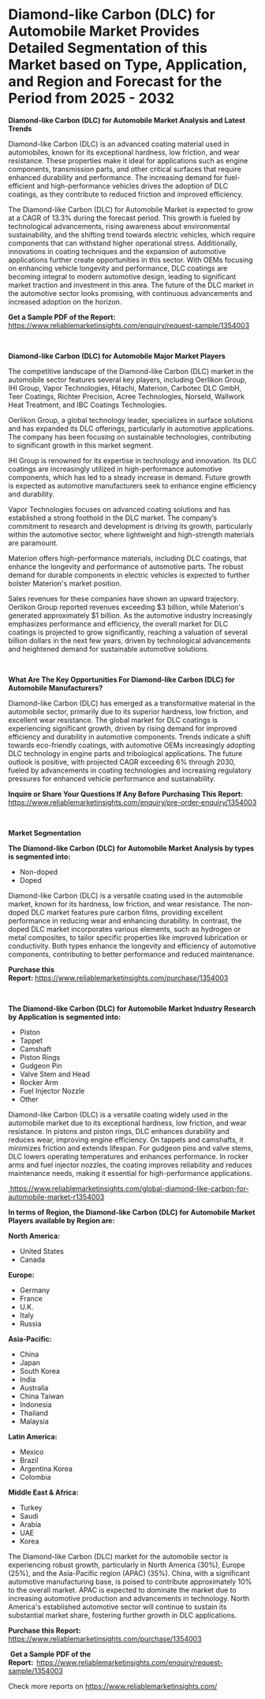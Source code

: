 <p><h1>Diamond-like Carbon (DLC) for Automobile Market Provides Detailed Segmentation of this Market based on Type, Application, and Region and Forecast for the Period from 2025 - 2032</h1></p><p><strong>Diamond-like Carbon (DLC) for Automobile Market Analysis and Latest Trends</strong></p>
<p><p>Diamond-like Carbon (DLC) is an advanced coating material used in automobiles, known for its exceptional hardness, low friction, and wear resistance. These properties make it ideal for applications such as engine components, transmission parts, and other critical surfaces that require enhanced durability and performance. The increasing demand for fuel-efficient and high-performance vehicles drives the adoption of DLC coatings, as they contribute to reduced friction and improved efficiency.</p><p>The Diamond-like Carbon (DLC) for Automobile Market is expected to grow at a CAGR of 13.3% during the forecast period. This growth is fueled by technological advancements, rising awareness about environmental sustainability, and the shifting trend towards electric vehicles, which require components that can withstand higher operational stress. Additionally, innovations in coating techniques and the expansion of automotive applications further create opportunities in this sector. With OEMs focusing on enhancing vehicle longevity and performance, DLC coatings are becoming integral to modern automotive design, leading to significant market traction and investment in this area. The future of the DLC market in the automotive sector looks promising, with continuous advancements and increased adoption on the horizon.</p></p>
<p><strong>Get a Sample PDF of the Report:&nbsp;</strong> <a href="https://www.reliablemarketinsights.com/enquiry/request-sample/1354003?utm_campaign=2891&utm_medium=2&utm_source=Github&utm_content=ia&utm_term=03042025&utm_id=diamond-like-carbon-dlc-for-automobile">https://www.reliablemarketinsights.com/enquiry/request-sample/1354003</a></p>
<p>&nbsp;</p>
<p><strong>Diamond-like Carbon (DLC) for Automobile Major Market Players</strong></p>
<p><p>The competitive landscape of the Diamond-like Carbon (DLC) market in the automobile sector features several key players, including Oerlikon Group, IHI Group, Vapor Technologies, Hitachi, Materion, Carbotec DLC GmbH, Teer Coatings, Richter Precision, Acree Technologies, Norseld, Wallwork Heat Treatment, and IBC Coatings Technologies. </p><p>Oerlikon Group, a global technology leader, specializes in surface solutions and has expanded its DLC offerings, particularly in automotive applications. The company has been focusing on sustainable technologies, contributing to significant growth in this market segment. </p><p>IHI Group is renowned for its expertise in technology and innovation. Its DLC coatings are increasingly utilized in high-performance automotive components, which has led to a steady increase in demand. Future growth is expected as automotive manufacturers seek to enhance engine efficiency and durability. </p><p>Vapor Technologies focuses on advanced coating solutions and has established a strong foothold in the DLC market. The company’s commitment to research and development is driving its growth, particularly within the automotive sector, where lightweight and high-strength materials are paramount.</p><p>Materion offers high-performance materials, including DLC coatings, that enhance the longevity and performance of automotive parts. The robust demand for durable components in electric vehicles is expected to further bolster Materion's market position.</p><p>Sales revenues for these companies have shown an upward trajectory. Oerlikon Group reported revenues exceeding $3 billion, while Materion's generated approximately $1 billion. As the automotive industry increasingly emphasizes performance and efficiency, the overall market for DLC coatings is projected to grow significantly, reaching a valuation of several billion dollars in the next few years, driven by technological advancements and heightened demand for sustainable automotive solutions.</p></p>
<p>&nbsp;</p>
<p><strong>What Are The Key Opportunities For Diamond-like Carbon (DLC) for Automobile Manufacturers?</strong></p>
<p><p>Diamond-like Carbon (DLC) has emerged as a transformative material in the automobile sector, primarily due to its superior hardness, low friction, and excellent wear resistance. The global market for DLC coatings is experiencing significant growth, driven by rising demand for improved efficiency and durability in automotive components. Trends indicate a shift towards eco-friendly coatings, with automotive OEMs increasingly adopting DLC technology in engine parts and tribological applications. The future outlook is positive, with projected CAGR exceeding 6% through 2030, fueled by advancements in coating technologies and increasing regulatory pressures for enhanced vehicle performance and sustainability.</p></p>
<p><strong>Inquire or Share Your Questions If Any Before Purchasing This Report:</strong> <a href="https://www.reliablemarketinsights.com/enquiry/pre-order-enquiry/1354003?utm_campaign=2891&utm_medium=2&utm_source=Github&utm_content=ia&utm_term=03042025&utm_id=diamond-like-carbon-dlc-for-automobile">https://www.reliablemarketinsights.com/enquiry/pre-order-enquiry/1354003</a></p>
<p>&nbsp;</p>
<p><strong>Market Segmentation</strong></p>
<p><strong>The Diamond-like Carbon (DLC) for Automobile Market Analysis by types is segmented into:</strong></p>
<p><ul><li>Non-doped</li><li>Doped</li></ul></p>
<p><p>Diamond-like Carbon (DLC) is a versatile coating used in the automobile market, known for its hardness, low friction, and wear resistance. The non-doped DLC market features pure carbon films, providing excellent performance in reducing wear and enhancing durability. In contrast, the doped DLC market incorporates various elements, such as hydrogen or metal composites, to tailor specific properties like improved lubrication or conductivity. Both types enhance the longevity and efficiency of automotive components, contributing to better performance and reduced maintenance.</p></p>
<p><strong>Purchase this Report:&nbsp;</strong><a href="https://www.reliablemarketinsights.com/purchase/1354003?utm_campaign=2891&utm_medium=2&utm_source=Github&utm_content=ia&utm_term=03042025&utm_id=diamond-like-carbon-dlc-for-automobile">https://www.reliablemarketinsights.com/purchase/1354003</a></p>
<p>&nbsp;</p>
<p><strong>The Diamond-like Carbon (DLC) for Automobile Market Industry Research by Application is segmented into:</strong></p>
<p><ul><li>Piston</li><li>Tappet</li><li>Camshaft</li><li>Piston Rings</li><li>Gudgeon Pin</li><li>Valve Stem and Head</li><li>Rocker Arm</li><li>Fuel Injector Nozzle</li><li>Other</li></ul></p>
<p><p>Diamond-like Carbon (DLC) is a versatile coating widely used in the automobile market due to its exceptional hardness, low friction, and wear resistance. In pistons and piston rings, DLC enhances durability and reduces wear, improving engine efficiency. On tappets and camshafts, it minimizes friction and extends lifespan. For gudgeon pins and valve stems, DLC lowers operating temperatures and enhances performance. In rocker arms and fuel injector nozzles, the coating improves reliability and reduces maintenance needs, making it essential for high-performance applications.</p></p>
<p><a href="https://www.reliablemarketinsights.com/global-diamond-like-carbon-for-automobile-market-r1354003?utm_campaign=2891&utm_medium=2&utm_source=Github&utm_content=ia&utm_term=03042025&utm_id=diamond-like-carbon-dlc-for-automobile">&nbsp;https://www.reliablemarketinsights.com/global-diamond-like-carbon-for-automobile-market-r1354003</a></p>
<p><strong>In terms of Region, the Diamond-like Carbon (DLC) for Automobile Market Players available by Region are:</strong></p>
<p>
    <p> <strong> North America: </strong>
        <ul>
            <li>United States</li>
            <li>Canada</li>
        </ul>
        </p> 
    <p> <strong> Europe: </strong>
        <ul>
            <li>Germany</li>
            <li>France</li>
            <li>U.K.</li>
            <li>Italy</li>
            <li>Russia</li>
        </ul>
        </p> 
    <p> <strong> Asia-Pacific: </strong>
        <ul>
            <li>China</li>
            <li>Japan</li>
            <li>South Korea</li>
            <li>India</li>
            <li>Australia</li>
            <li>China Taiwan</li>
            <li>Indonesia</li>
            <li>Thailand</li>
            <li>Malaysia</li>
        </ul>
        </p> 
    <p> <strong> Latin America: </strong>
        <ul>
            <li>Mexico</li>
            <li>Brazil</li>
            <li>Argentina Korea</li>
            <li>Colombia</li>
        </ul>
        </p> 
    <p> <strong> Middle East & Africa: </strong>
        <ul>
            <li>Turkey</li>
            <li>Saudi</li>
            <li>Arabia</li>
            <li>UAE</li>
            <li>Korea</li>
        </ul>
    </p>
    </p>
<p><p>The Diamond-like Carbon (DLC) market for the automobile sector is experiencing robust growth, particularly in North America (30%), Europe (25%), and the Asia-Pacific region (APAC) (35%). China, with a significant automotive manufacturing base, is poised to contribute approximately 10% to the overall market. APAC is expected to dominate the market due to increasing automotive production and advancements in technology. North America's established automotive sector will continue to sustain its substantial market share, fostering further growth in DLC applications.</p></p>
<p><strong>Purchase this Report: </strong><a href="https://www.reliablemarketinsights.com/purchase/1354003?utm_campaign=2891&utm_medium=2&utm_source=Github&utm_content=ia&utm_term=03042025&utm_id=diamond-like-carbon-dlc-for-automobile">https://www.reliablemarketinsights.com/purchase/1354003</a></p>
<p>&nbsp;<strong>Get a Sample PDF of the Report:&nbsp;&nbsp;</strong><a href="https://www.reliablemarketinsights.com/enquiry/request-sample/1354003?utm_campaign=2891&utm_medium=2&utm_source=Github&utm_content=ia&utm_term=03042025&utm_id=diamond-like-carbon-dlc-for-automobile">https://www.reliablemarketinsights.com/enquiry/request-sample/1354003</a></p>
<p><strong></strong></p>
<p>Check more reports on <a href="https://www.reliablemarketinsights.com/?utm_campaign=2891&utm_medium=2&utm_source=Github&utm_content=ia&utm_term=03042025&utm_id=diamond-like-carbon-dlc-for-automobile">https://www.reliablemarketinsights.com/</a></p>